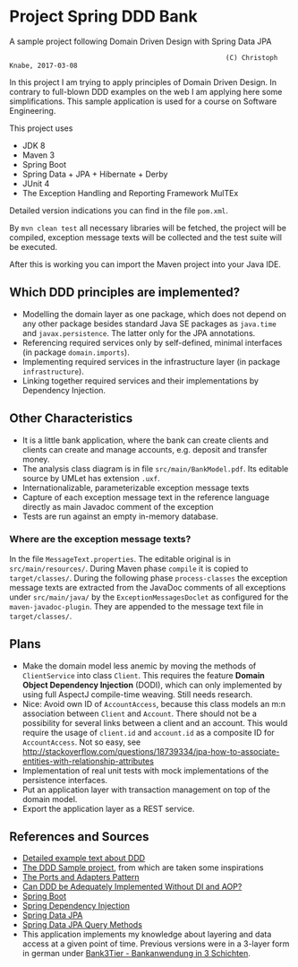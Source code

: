 Project Spring DDD Bank
=======================
A sample project following Domain Driven Design with Spring Data JPA

                                                          (C) Christoph Knabe, 2017-03-08

In this project I am trying to apply principles of Domain Driven Design.
In contrary to full-blown DDD examples on the web I am applying here some simplifications.
This sample application is used for a course on Software Engineering.

This project uses

- JDK 8
- Maven 3
- Spring Boot
- Spring Data + JPA + Hibernate + Derby
- JUnit 4
- The Exception Handling and Reporting Framework MulTEx

Detailed version indications you can find in the file `pom.xml`.

By  `mvn clean test`   all necessary libraries will be fetched, the project will be compiled, exception message texts will be collected and the test suite will be executed.

After this is working you can import the Maven project into your Java IDE.

## Which DDD principles are implemented?
- Modelling the domain layer as one package, which does not depend on any other package besides standard Java SE packages as `java.time` and `javax.persistence`. The latter only for the JPA annotations.
- Referencing required services only by self-defined, minimal interfaces (in package `domain.imports`).
- Implementing required services in the infrastructure layer (in package `infrastructure`).
- Linking together required services and their implementations by Dependency Injection.

## Other Characteristics
- It is a little bank application, where the bank can create clients and clients can create and manage accounts, e.g. deposit and transfer money.
- The analysis class diagram is in file `src/main/BankModel.pdf`. Its editable source by UMLet has extension `.uxf`.
- Internationalizable, parameterizable exception message texts
- Capture of each exception message text in the reference language directly as main Javadoc comment of the exception
- Tests are run against an empty in-memory database.

### Where are the exception message texts?
In the file `MessageText.properties`. The editable original is in `src/main/resources/`.
During Maven phase `compile` it is copied to `target/classes/`.
During the following phase `process-classes` the exception message texts are extracted from the JavaDoc comments of all exceptions under `src/main/java/`
by the  `ExceptionMessagesDoclet`  as configured for the `maven-javadoc-plugin`. They are appended to the message text file in `target/classes/`.


## Plans

- Make the domain model less anemic by moving the methods of `ClientService` into class `Client`. This requires the feature **Domain Object Dependency Injection** (DODI), which can only implemented by using full AspectJ compile-time weaving. Still needs research.
- Nice: Avoid own ID of `AccountAccess`, because this class models an m:n association between `Client` and `Account`. There should not be a possibility for several links between a client and an account. This would require the usage of `client.id` and `account.id` as a composite ID for `AccountAccess`. Not so easy, see http://stackoverflow.com/questions/18739334/jpa-how-to-associate-entities-with-relationship-attributes
- Implementation of real unit tests with mock implementations of the persistence interfaces.
- Put an application layer with transaction management on top of the domain model.
- Export the application layer as a REST service.

## References and Sources
- [Detailed example text about DDD](https://www.mirkosertic.de/blog/2013/04/domain-driven-design-example/)
- [The DDD Sample project](https://github.com/citerus/dddsample-core), from which are taken some inspirations
- [The Ports and Adapters Pattern](http://alistair.cockburn.us/Hexagonal+architecture)
- [Can DDD be Adequately Implemented Without DI and AOP?](https://www.infoq.com/news/2008/02/ddd-di-aop)
- [Spring Boot](https://spring.io/guides/gs/spring-boot/)
- [Spring Dependency Injection](http://projects.spring.io/spring-framework/)
- [Spring Data JPA](https://spring.io/guides/gs/accessing-data-jpa/)
- [Spring Data JPA Query Methods](http://docs.spring.io/spring-data/jpa/docs/current/reference/html/#jpa.query-methods)
- This application implements my knowledge about layering and data access at a given point of time. Previous versions were in a 3-layer form in german under [Bank3Tier - Bankanwendung in 3 Schichten](http://public.beuth-hochschule.de/~knabe/java/bank3tier/).
